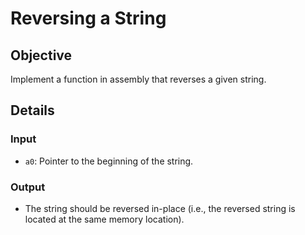 # Reversing a String

## Objective
Implement a function in assembly that reverses a given string.

## Details

### Input
- `a0`: Pointer to the beginning of the string.

### Output
- The string should be reversed in-place (i.e., the reversed string is located at the same memory location).
